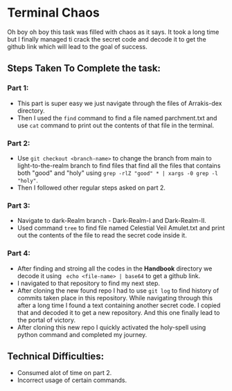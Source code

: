 # Terminal Chaos 

Oh boy oh boy this task was filled with chaos as it says. It took a long time but I finally managed ti crack the secret code and decode it to get  the github link which will lead to the goal of success. 

## Steps Taken To Complete the task:

### **Part 1**:
- This part is super easy we just navigate through the files of Arrakis-dex directory.
- Then I used the ```find``` command to find a file named parchment.txt and use ```cat``` command to print out the contents of that file in the terminal.

### **Part 2**:
- Use ```git checkout <branch-name>``` to change the branch from main to light-to-the-realm branch to find files that find all the files that contains both "good" and "holy" using ```grep -rlZ "good" * | xargs -0 grep -l "holy"```.
- Then I followed other regular steps asked on part 2.

### **Part 3**:
- Navigate to dark-Realm branch - Dark-Realm-I and Dark-Realm-II.
- Used command ```tree``` to find file named Celestial Veil Amulet.txt and print out the contents of the file to read the secret code inside it.

### **Part 4**:
- After finding and stroing all the codes in the **Handbook** directory we decode it using ``` echo <file-name> | base64``` to get a github link.
- I navigated to that repository to find my next step.
- After cloning the new found repo I had to use ```git log``` to find history of commits taken place in this repository. While navigating through this after a long time I found a text containing another secret code. I copied that and decoded it to get a new repository. And this one finally lead to the portal of victory.
- After cloning this new repo I quickly activated the holy-spell using python command and completed my journey.

## Technical Difficulties:
- Consumed alot of time on part 2.
- Incorrect usage of certain commands.

